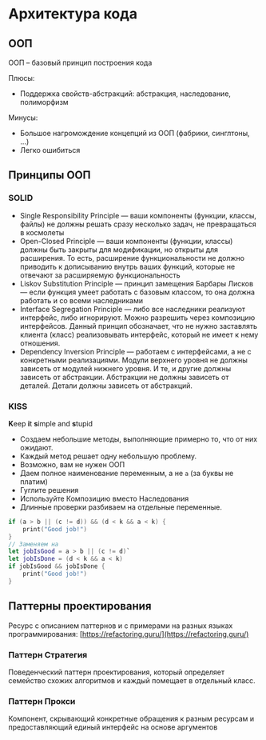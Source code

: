 # Архитектура кода

## ООП

ООП – базовый принцип построения кода

Плюсы:

* Поддержка свойств-абстракций: абстракция, наследование, полиморфизм

Минусы:

* Большое нагромождение концепций из ООП (фабрики, синглтоны, ...)&#x20;
* Легко ошибиться

## Принципы ООП

### SOLID

* Single Responsibility Principle — ваши компоненты (функции, классы, файлы) не должны решать сразу несколько задач, не превращаться в космолеты
* Open-Closed Principle — ваши компоненты (функции, классы) должны быть закрыты для модификации, но открыты для расширения. То есть, расширение функциональности не должно приводить к дописыванию внутрь ваших функций, которые не отвечают за расширяемую функциональность
* Liskov Substitution Principle — принцип замещения Барбары Лисков — если функция умеет работать с базовым классом, то она должна работать и со всеми наследниками
* Interface Segregation Principle — либо все наследники реализуют интерфейс, либо игнорируют. Можно разрешить через композицию интерфейсов. Данный принцип обозначает, что не нужно заставлять клиента (класс) реализовывать интерфейс, который не имеет к нему отношения.
* Dependency Inversion Principle — работаем с интерфейсами, а не с конкретными реализациями. Модули верхнего уровня не должны зависеть от модулей нижнего уровня. И те, и другие должны зависеть от абстракции. Абстракции не должны зависеть от деталей. Детали должны зависеть от абстракций.

### KISS

**K**eep **i**t **s**imple and **s**tupid

* Создаем небольшие методы, выполняющие примерно то, что от них ожидают.&#x20;
* Каждый метод решает одну небольшую проблему.
* Возможно, вам не нужен ООП
* Даем полное наименование переменным, а не `a` (за буквы не платим)
* Гуглите решения
* Используйте Композицию вместо Наследования
* Длинные проверки разбиваем на отдельные переменные.

```swift
if (a > b || (c != d)) && (d < k && a < k) {
    print("Good job!")
}
// Заменяем на 
let jobIsGood = a > b || (c != d)`
let jobIsDone = (d < k && a < k)
if jobIsGood && jobIsDone {
    print("Good job!")
}
```

## Паттерны проектирования

Ресурс с описанием паттернов и с примерами на разных языках программирования: [https://refactoring.guru/](https://refactoring.guru/)

### Паттерн Стратегия

Поведенческий паттерн проектирования, который определяет семейство схожих алгоритмов и каждый помещает в отдельный класс.

### Паттерн Прокси

Компонент, скрывающий конкретные обращения к разным ресурсам и предоставляющий единый интерфейс на основе аргументов
